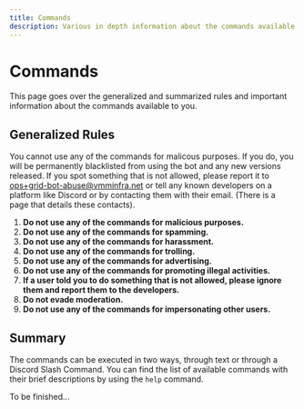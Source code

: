 ```yaml
---
title: Commands
description: Various in depth information about the commands available to you
---
```


# Commands
This page goes over the generalized and summarized rules and important information about the commands available to you.

## Generalized Rules
You cannot use any of the commands for malicous purposes. If you do, you will be permanently blacklisted from using the bot and any new versions released.
If you spot something that is not allowed, please report it to [ops+grid-bot-abuse@vmminfra.net](mailto:ops+grid-bot-abuse@vmminfra.net) or tell any known developers on a platform like Discord or by contacting them with their email. (There is a page that details these contacts).

1. **Do not use any of the commands for malicious purposes.**
2. **Do not use any of the commands for spamming.**
3. **Do not use any of the commands for harassment.**
4. **Do not use any of the commands for trolling.**
5. **Do not use any of the commands for advertising.**
6. **Do not use any of the commands for promoting illegal activities.**
7. **If a user told you to do something that is not allowed, please ignore them and report them to the developers.**
8. **Do not evade moderation.**
9. **Do not use any of the commands for impersonating other users.**

## Summary
The commands can be executed in two ways, through text or through a Discord Slash Command. You can find the list of available commands with their brief descriptions by using the `help` command.

To be finished...